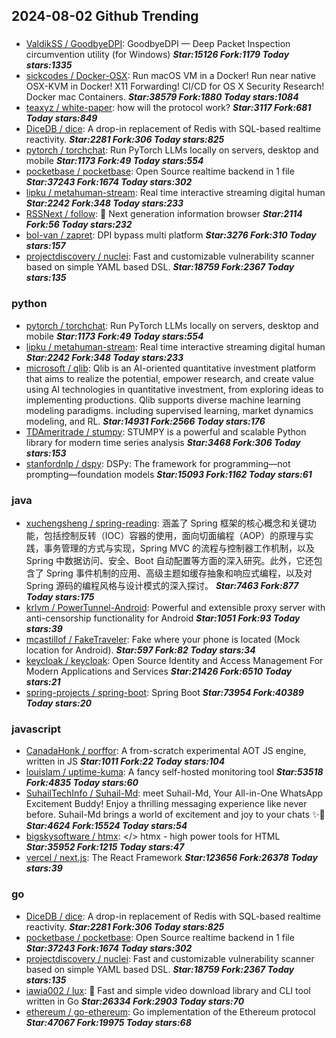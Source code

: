 ## 2024-08-02 Github Trending

### 
* [ValdikSS / GoodbyeDPI](https://github.com/ValdikSS/GoodbyeDPI): GoodbyeDPI — Deep Packet Inspection circumvention utility (for Windows) ***Star:15126 Fork:1179 Today stars:1335***
* [sickcodes / Docker-OSX](https://github.com/sickcodes/Docker-OSX): Run macOS VM in a Docker! Run near native OSX-KVM in Docker! X11 Forwarding! CI/CD for OS X Security Research! Docker mac Containers. ***Star:38579 Fork:1880 Today stars:1084***
* [teaxyz / white-paper](https://github.com/teaxyz/white-paper): how will the protocol work? ***Star:3117 Fork:681 Today stars:849***
* [DiceDB / dice](https://github.com/DiceDB/dice): A drop-in replacement of Redis with SQL-based realtime reactivity. ***Star:2281 Fork:306 Today stars:825***
* [pytorch / torchchat](https://github.com/pytorch/torchchat): Run PyTorch LLMs locally on servers, desktop and mobile ***Star:1173 Fork:49 Today stars:554***
* [pocketbase / pocketbase](https://github.com/pocketbase/pocketbase): Open Source realtime backend in 1 file ***Star:37243 Fork:1674 Today stars:302***
* [lipku / metahuman-stream](https://github.com/lipku/metahuman-stream): Real time interactive streaming digital human ***Star:2242 Fork:348 Today stars:233***
* [RSSNext / follow](https://github.com/RSSNext/follow): 🧡 Next generation information browser ***Star:2114 Fork:56 Today stars:232***
* [bol-van / zapret](https://github.com/bol-van/zapret): DPI bypass multi platform ***Star:3276 Fork:310 Today stars:157***
* [projectdiscovery / nuclei](https://github.com/projectdiscovery/nuclei): Fast and customizable vulnerability scanner based on simple YAML based DSL. ***Star:18759 Fork:2367 Today stars:135***

### python
* [pytorch / torchchat](https://github.com/pytorch/torchchat): Run PyTorch LLMs locally on servers, desktop and mobile ***Star:1173 Fork:49 Today stars:554***
* [lipku / metahuman-stream](https://github.com/lipku/metahuman-stream): Real time interactive streaming digital human ***Star:2242 Fork:348 Today stars:233***
* [microsoft / qlib](https://github.com/microsoft/qlib): Qlib is an AI-oriented quantitative investment platform that aims to realize the potential, empower research, and create value using AI technologies in quantitative investment, from exploring ideas to implementing productions. Qlib supports diverse machine learning modeling paradigms. including supervised learning, market dynamics modeling, and RL. ***Star:14931 Fork:2566 Today stars:176***
* [TDAmeritrade / stumpy](https://github.com/TDAmeritrade/stumpy): STUMPY is a powerful and scalable Python library for modern time series analysis ***Star:3468 Fork:306 Today stars:153***
* [stanfordnlp / dspy](https://github.com/stanfordnlp/dspy): DSPy: The framework for programming—not prompting—foundation models ***Star:15093 Fork:1162 Today stars:61***

### java
* [xuchengsheng / spring-reading](https://github.com/xuchengsheng/spring-reading): 涵盖了 Spring 框架的核心概念和关键功能，包括控制反转（IOC）容器的使用，面向切面编程（AOP）的原理与实践，事务管理的方式与实现，Spring MVC 的流程与控制器工作机制，以及 Spring 中数据访问、安全、Boot 自动配置等方面的深入研究。此外，它还包含了 Spring 事件机制的应用、高级主题如缓存抽象和响应式编程，以及对 Spring 源码的编程风格与设计模式的深入探讨。 ***Star:7463 Fork:877 Today stars:175***
* [krlvm / PowerTunnel-Android](https://github.com/krlvm/PowerTunnel-Android): Powerful and extensible proxy server with anti-censorship functionality for Android ***Star:1051 Fork:93 Today stars:39***
* [mcastillof / FakeTraveler](https://github.com/mcastillof/FakeTraveler): Fake where your phone is located (Mock location for Android). ***Star:597 Fork:82 Today stars:34***
* [keycloak / keycloak](https://github.com/keycloak/keycloak): Open Source Identity and Access Management For Modern Applications and Services ***Star:21426 Fork:6510 Today stars:21***
* [spring-projects / spring-boot](https://github.com/spring-projects/spring-boot): Spring Boot ***Star:73954 Fork:40389 Today stars:20***

### javascript
* [CanadaHonk / porffor](https://github.com/CanadaHonk/porffor): A from-scratch experimental AOT JS engine, written in JS ***Star:1011 Fork:22 Today stars:104***
* [louislam / uptime-kuma](https://github.com/louislam/uptime-kuma): A fancy self-hosted monitoring tool ***Star:53518 Fork:4835 Today stars:60***
* [SuhailTechInfo / Suhail-Md](https://github.com/SuhailTechInfo/Suhail-Md): meet Suhail-Md, Your All-in-One WhatsApp Excitement Buddy! Enjoy a thrilling messaging experience like never before. Suhail-Md brings a world of excitement and joy to your chats ✨🤖 ***Star:4624 Fork:15524 Today stars:54***
* [bigskysoftware / htmx](https://github.com/bigskysoftware/htmx): </> htmx - high power tools for HTML ***Star:35952 Fork:1215 Today stars:47***
* [vercel / next.js](https://github.com/vercel/next.js): The React Framework ***Star:123656 Fork:26378 Today stars:39***

### go
* [DiceDB / dice](https://github.com/DiceDB/dice): A drop-in replacement of Redis with SQL-based realtime reactivity. ***Star:2281 Fork:306 Today stars:825***
* [pocketbase / pocketbase](https://github.com/pocketbase/pocketbase): Open Source realtime backend in 1 file ***Star:37243 Fork:1674 Today stars:302***
* [projectdiscovery / nuclei](https://github.com/projectdiscovery/nuclei): Fast and customizable vulnerability scanner based on simple YAML based DSL. ***Star:18759 Fork:2367 Today stars:135***
* [iawia002 / lux](https://github.com/iawia002/lux): 👾 Fast and simple video download library and CLI tool written in Go ***Star:26334 Fork:2903 Today stars:70***
* [ethereum / go-ethereum](https://github.com/ethereum/go-ethereum): Go implementation of the Ethereum protocol ***Star:47067 Fork:19975 Today stars:68***

